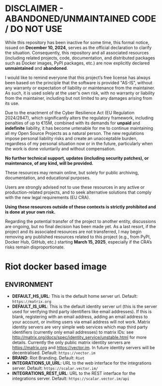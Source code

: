 
DISCLAIMER - ABANDONED/UNMAINTAINED CODE / DO NOT USE
=======================================================
While this repository has been inactive for some time, this formal notice, issued on **December 10, 2024**, serves as the official declaration to clarify the situation. Consequently, this repository and all associated resources (including related projects, code, documentation, and distributed packages such as Docker images, PyPI packages, etc.) are now explicitly declared **unmaintained** and **abandoned**.

I would like to remind everyone that this project’s free license has always been based on the principle that the software is provided "AS-IS", without any warranty or expectation of liability or maintenance from the maintainer.
As such, it is used solely at the user's own risk, with no warranty or liability from the maintainer, including but not limited to any damages arising from its use.

Due to the enactment of the Cyber Resilience Act (EU Regulation 2024/2847), which significantly alters the regulatory framework, including penalties of up to €15M, combined with its demands for **unpaid** and **indefinite** liability, it has become untenable for me to continue maintaining all my Open Source Projects as a natural person.
The new regulations impose personal liability risks and create an unacceptable burden, regardless of my personal situation now or in the future, particularly when the work is done voluntarily and without compensation.

**No further technical support, updates (including security patches), or maintenance, of any kind, will be provided.**

These resources may remain online, but solely for public archiving, documentation, and educational purposes.

Users are strongly advised not to use these resources in any active or production-related projects, and to seek alternative solutions that comply with the new legal requirements (EU CRA).

**Using these resources outside of these contexts is strictly prohibited and is done at your own risk.**

Regarding the potential transfer of the project to another entity, discussions are ongoing, but no final decision has been made yet. As a last resort, if the project and its associated resources are not transferred, I may begin removing any published resources related to this project (e.g., from PyPI, Docker Hub, GitHub, etc.) starting **March 15, 2025**, especially if the CRA’s risks remain disproportionate.

# Riot docker based image

## ENVIRONMENT

* **DEFAULT\_HS\_URL**:
  This is the default home server url.
  Default: ``https://matrix.org``
* **DEFAULT\_IS\_URL**:
  This is the default identity server url (this is the server used for
  verifying third party identifiers like email addresses). If this is blank,
  registering with an email address, adding an email address to your account,
  or inviting users via email address will not work. Matrix identity servers
  are very simple web services which map third party identifiers (currently
  only email addresses) to matrix IDs: see
  http://matrix.org/docs/spec/identity_service/unstable.html for more details.
  Currently the only public matrix identity servers are https://matrix.org
  and https://vector.im. In future identity servers will be decentralised.
  Default: ``https://vector.im``
* **BRAND**:
  Riot Branding.
  Default: ``Riot``
* **INTEGRATIONS\_UI\_URL**:
  URL to the web interface for the integrations server.
  Default: ``https://scalar.vector.im/``
* **INTEGRATIONS\_REST\_URL**:
  URL to the REST interface for the integrations server.
  Default: ``https://scalar.vector.im/api``
